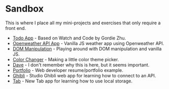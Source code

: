 # Sandbox

This is where I place all my mini-projects and exercises that only require a front end.

- [Todo App](https://jeremybwilson.github.io/watchandcode_todo_app) - Based on Watch and Code by Gordie Zhu.
- [Openweather API App](https://jeremybwilson.github.ioopenweather_api_app_vanillajs) - Vanilla JS weather app using Openweather API.
- [DOM Manipulation](https://jeremybwilson.github.io/sandbox_demos/dom) - Playing around with DOM manipulation and vanilla JS.
- [Color Changer](https://jeremybwilson.github.io/sandbox_demos/colors) - Making a little color theme picker.
- [Dave](https://jeremybwilson.github.io/sandbox_demos/dave) - I don't remember why this is here, but it seems important.
- [Portfolio](https://jeremybwilson.github.io/sandbox_demos/portfolio) - Web developer resume/portfolio example.
- [Ghibli](https://jeremybwilson.github.io/ghibli_api_app) - Studio Ghibli web app for learning how to connect to an API.
- [Tab](https://jeremybwilson.github.io/sandbox_demos/tab) - New Tab app for learning how to use local storage.

